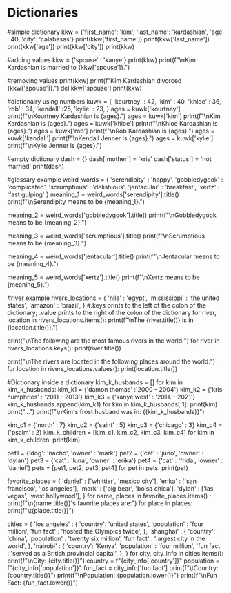 # Dictionaries
#simple dictionary 
kkw = {'first_name': 'kim', 'last_name': 'kardashian', 'age' : 40, 'city': 'calabasas'}
print(kkw['first_name'])
print(kkw['last_name'])
print(kkw['age'])
print(kkw['city'])
print(kkw)

#adding values
kkw = {'spouse' : 'kanye'}
print(kkw)
print(f"\nKim Kardashian is married to {kkw['spouse']}.")

#removing values
print(kkw)
print(f"Kim Kardashian divorced {kkw['spouse']}.")
del kkw['spouse']
print(kkw)

#dictionalry using numbers
kuwk = {
    'kourtney' : 42,
    'kim' : 40,
    'khloe' : 36,
    'rob' : 34,
    'kendall' :25,
    'kylie' : 23,
}
ages = kuwk['kourtney']
print(f"\nKourtney Kardashian is {ages}.")
ages = kuwk['kim']
print(f"\nKim Kardashian is {ages}.")
ages = kuwk['khloe']
print(f"\nKhloe Kardashian is {ages}.")
ages = kuwk['rob']
print(f"\nRob Kardashian is {ages}.")
ages = kuwk['kendall']
print(f"\nKendall Jenner is {ages}.")
ages = kuwk['kylie']
print(f"\nKylie Jenner is {ages}.")

#empty dictionary
dash = {}
dash['mother'] = 'kris'
dash['status'] = 'not married'
print(dash)

#glossary example
weird_words = {
    'serendipity' : 'happy',
    'gobbledygook' : 'complicated',
    'scrumptious' : 'delishious',
    'jentacular' : 'breakfast',
    'xertz' : 'fast gulping'
}
meaning_1 = weird_words['serendipity'].title()
print(f"\nSerendipity means to be {meaning_1}.")

meaning_2 = weird_words['gobbledygook'].title()
print(f"\nGobbledygook means to be {meaning_2}.")

meaning_3 = weird_words['scrumptious'].title()
print(f"\nScrumptious means to be {meaning_3}.")

meaning_4 = weird_words['jentacular'].title()
print(f"\nJentacular means to be {meaning_4}.")

meaning_5 = weird_words['xertz'].title()
print(f"\nXertz means to be {meaning_5}.")

#river example
rivers_locations = {
    'nile' : 'egypt',
    'mississippi' : 'the united states',
    'amazon' : 'brazil',
}
    #.keys prints to the left of the colon of the dictionary; .value prints to the right of the colon of the dictionary
for river, location in rivers_locations.items():
    print(f"\nThe {river.title()} is in {location.title()}.")

print("\nThe following are the most famous rivers in the world:")
for river in rivers_locations.keys():
    print(river.title())

print("\nThe rivers are located in the following places around the world:")
for location in rivers_locations.values():
    print(location.title())


#Dictionary inside a dictionary
kim_k_husbands = []
for kim in kim_k_husbands:
    kim_k1 = {'damon thomas' :'2000 - 2004'}
    kim_k2 = {'kris humphries' : '2011 - 2013'}
    kim_k3 = {'kanye west' : '2014 - 2021'}
    kim_k_husbands.append(kim_k1)
for kim in kim_k_husbands[:1]:
    print(kim)
print("...")
print(f"\nKim's frost husband was in: {(kim_k_husbands)}")

kim_c1 = {'north' : 7}
kim_c2 = {'saint' : 5}
kim_c3 = {'chicago' : 3}
kim_c4 = {'psalm' : 2}
kim_k_children = [kim_c1, kim_c2, kim_c3, kim_c4]
for kim in kim_k_children:
    print(kim)

pet1 = {'dog': 'nacho', 'owner' : 'mark'}
pet2 = {'cat' : 'juno', 'owner' : 'dylan'}
pet3 = {'cat' : 'luna', 'owner' : 'erika'}
pet4 = {'cat' : 'frida', 'owner' : 'daniel'}
pets = [pet1, pet2, pet3, pet4]
for pet in pets:
    print(pet)

favorite_places = {
    'daniel' : ['whittier', 'mexico city'],
    'erika' : ['san francisco', 'los angeles'],
    'mark' : ['big bear', 'bolsa chica'],
    'dylan' : ['las vegas', 'west hollywood'],
}
for name, places in favorite_places.items() :
    print(f"\n{name.title()}'s favorite places are:")
    for place in places:
        print(f"\t{place.title()}")


cities = {
    'los angeles' : {
        'country': 'united states',
        'population' : 'four million',
        'fun fact' : 'hosted the Olympics twice',
    },
    'shanghai' : {
        'country': 'china',
        'population' : 'twenty six million',
        'fun fact' : 'largest city in the world',
    },
    'nairobi' : {
        'country': 'Kenya',
        'population' : 'four million',
        'fun fact' : 'served as a British provincial capital',
    },
}
for city, city_info in cities.items():
    print(f"\nCity: {city.title()}")
    country = f"{city_info['country']}"
    population = f"{city_info['population']}"
    fun_fact = city_info['fun fact']
    print(f"\tCountry: {country.title()}")
    print(f"\nPopulation: {population.lower()}")
    print(f"\nFun Fact: {fun_fact.lower()}")

